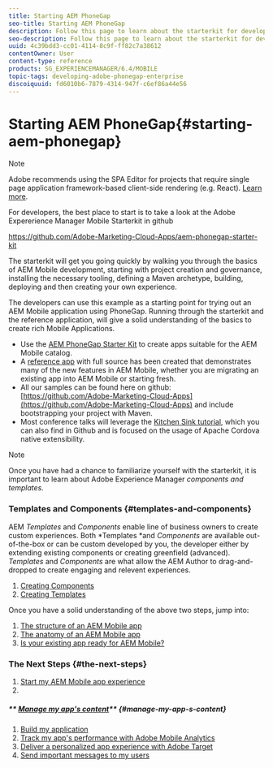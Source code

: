 ```yaml
---
title: Starting AEM PhoneGap
seo-title: Starting AEM PhoneGap
description: Follow this page to learn about the starterkit for developers.
seo-description: Follow this page to learn about the starterkit for developers.
uuid: 4c39bdd3-cc01-4114-8c9f-ff82c7a38612
contentOwner: User
content-type: reference
products: SG_EXPERIENCEMANAGER/6.4/MOBILE
topic-tags: developing-adobe-phonegap-enterprise
discoiquuid: fd6010b6-7879-4314-947f-c6ef86a44e56
---
```


# Starting AEM PhoneGap{#starting-aem-phonegap}

>[!NOTE]
>
>Adobe recommends using the SPA Editor for projects that require single page application framework-based client-side rendering (e.g. React). [Learn more](../../sites/developing/using/spa-overview.md).

For developers, the best place to start is to take a look at the Adobe Expererience Manager Mobile Starterkit in github

https://github.com/Adobe-Marketing-Cloud-Apps/aem-phonegap-starter-kit

The starterkit will get you going quickly by walking you through the basics of AEM Mobile development, starting with project creation and governance, installing the necessary tooling, defining a Maven archetype, building, deploying and then creating your own experience.

The developers can use this example as a starting point for trying out an AEM Mobile application using PhoneGap. Running through the starterkit and the reference application, will give a solid understanding of the basics to create rich Mobile Applications.

* Use the [AEM PhoneGap Starter Kit](https://github.com/Adobe-Marketing-Cloud-Apps/aem-phonegap-starter-kit) to create apps suitable for the AEM Mobile catalog.
* A [reference app](https://github.com/Adobe-Marketing-Cloud-Apps/aem-mobile-hybrid-reference) with full source has been created that demonstrates many of the new features in AEM Mobile, whether you are migrating an existing app into AEM Mobile or starting fresh.
* All our samples can be found here on github: [https://github.com/Adobe-Marketing-Cloud-Apps](https://github.com/Adobe-Marketing-Cloud-Apps) and include bootstrapping your project with Maven.
* Most conference talks will leverage the [Kitchen Sink tutorial](https://github.com/blefebvre/aem-phonegap-kitchen-sink), which you can also find in Github and is focused on the usage of Apache Cordova native extensibility.

>[!NOTE]
>
>Once you have had a chance to familiarize yourself with the starterkit, it is important to learn about Adobe Experience Manager *components and templates.*

### Templates and Components {#templates-and-components}

AEM *Templates* and *Components* enable line of business owners to create custom experiences. Both *Templates *and *Components* are available out-of-the-box or can be custom developed by you, the developer either by extending existing components or creating greenfield (advanced). *Templates* and *Components* are what allow the AEM Author to drag-and-dropped to create engaging and relevent experiences.

1. [Creating Components](../../sites/developing/using/components.md)
1. [Creating Templates](../../sites/developing/using/templates.md)

Once you have a solid understanding of the above two steps, jump into:

1. [The structure of an AEM Mobile app](../../mobile/using/phonegap-structure-an-app.md)
1. [The anatomy of an AEM Mobile app](../../mobile/using/phonegap-apps-arch.md)
1. [Is your existing app ready for AEM Mobile?](../../mobile/using/phonegap-adding-content-to-imported-app.md)

### The Next Steps {#the-next-steps}

1. [Start my AEM Mobile app experience](../../mobile/using/starting-aem-phonegap-app.md)
1. 

   ##### ** [Manage my app's content](/content/docs/en/aem/6-3/author/authoring-mobile-apps/phonegap/manage-my-apps-content)** {#manage-my-app-s-content}

1. [Build my application](../../mobile/using/building-app-mobile-phonegap.md)
1. [Track my app's performance with Adobe Mobile Analytics](../../mobile/using/phonegap-intro-to-app-analytics.md)
1. [Deliver a personalized app experience with Adobe Target](../../mobile/using/phonegap-aem-mobile-content-personalization.md)
1. [Send important messages to my users](../../mobile/using/phonegap-push-notifications.md)

